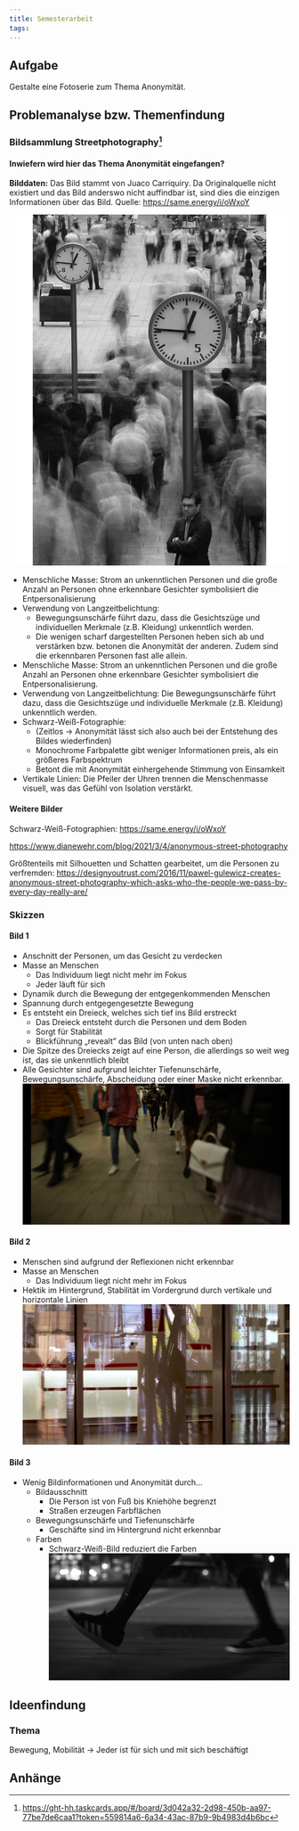```yaml
---
title: Semesterarbeit
tags:
---
```


## Aufgabe

Gestalte eine Fotoserie zum Thema Anonymität.

## Problemanalyse bzw. Themenfindung

### Bildsammlung Streetphotography[^1]

#### Inwiefern wird hier das Thema Anonymität eingefangen?

**Bilddaten:**
Das Bild stammt von Juaco Carriquiry. Da Originalquelle nicht existiert und das Bild anderswo nicht auffindbar ist, sind dies die einzigen Informationen über das Bild.
Quelle: https://same.energy/i/oWxoY

![](./a5a3771e1166d1813760504ceef3790059000ba4.png)

- Menschliche Masse: Strom an unkenntlichen Personen und die große Anzahl an Personen ohne erkennbare Gesichter symbolisiert die Entpersonalisierung
- Verwendung von Langzeitbelichtung:
	- Bewegungsunschärfe führt dazu, dass die Gesichtszüge und individuellen Merkmale (z.B. Kleidung) unkenntlich werden.
	- Die wenigen scharf dargestellten Personen heben sich ab und verstärken bzw. betonen die Anonymität der anderen. Zudem sind die erkennbaren Personen fast alle allein.
- Menschliche Masse: Strom an unkenntlichen Personen und die große Anzahl an Personen ohne erkennbare Gesichter symbolisiert die Entpersonalisierung.
- Verwendung von Langzeitbelichtung: Die Bewegungsunschärfe führt dazu, dass die Gesichtszüge und individuelle Merkmale (z.B. Kleidung) unkenntlich werden.
- Schwarz-Weiß-Fotographie:
	- (Zeitlos → Anonymität lässt sich also auch bei der Entstehung des Bildes wiederfinden)
	- Monochrome Farbpalette gibt weniger Informationen preis, als ein größeres Farbspektrum
	- Betont die mit Anonymität einhergehende Stimmung von Einsamkeit
- Vertikale Linien: Die Pfeiler der Uhren trennen die Menschenmasse visuell, was das Gefühl von Isolation verstärkt.

#### Weitere Bilder

Schwarz-Weiß-Fotographien:
https://same.energy/i/oWxoY

https://www.dianewehr.com/blog/2021/3/4/anonymous-street-photography

Größtenteils mit Silhouetten und Schatten gearbeitet, um die Personen zu verfremden:
https://designyoutrust.com/2016/11/pawel-gulewicz-creates-anonymous-street-photography-which-asks-who-the-people-we-pass-by-every-day-really-are/

### Skizzen

#### Bild 1

- Anschnitt der Personen, um das Gesicht zu verdecken
- Masse an Menschen
	- Das Individuum liegt nicht mehr im Fokus
	- Jeder läuft für sich
- Dynamik durch die Bewegung der entgegenkommenden Menschen
- Spannung durch entgegengesetzte Bewegung
- Es entsteht ein Dreieck, welches sich tief ins Bild erstreckt
	- Das Dreieck entsteht durch die Personen und dem Boden
	- Sorgt für Stabilität
	- Blickführung „revealt” das Bild (von unten nach oben)
-  Die Spitze des Dreiecks zeigt auf eine Person, die allerdings so weit weg ist, das sie unkenntlich bleibt
- Alle Gesichter sind aufgrund leichter Tiefenunschärfe, Bewegungsunschärfe, Abscheidung oder einer Maske nicht erkennbar.
[![](./2024-02-11_google-photo_161118_12.jpg)](https://photos.google.com/share/AF1QipN0n9Kz9Cew6zH1yS065O_g4ooJ1rlWNxGhm9T-geTU7I55_8CyjcWxhDxKiwrwEg/photo/AF1QipNlWYugyFeDqJHrADu_zXPFuKXGq3DghkdEHyib?key=ampJU043ZGJmMkItalFtd29FUF9UTktpTnU3S1RR)

#### Bild 2

- Menschen sind aufgrund der Reflexionen nicht erkennbar
- Masse an Menschen
	- Das Individuum liegt nicht mehr im Fokus
- Hektik im Hintergrund, Stabilität im Vordergrund durch vertikale und horizontale Linien
[![](./2024-02-11_google-photo_162024_13.jpg)](https://photos.google.com/share/AF1QipN0n9Kz9Cew6zH1yS065O_g4ooJ1rlWNxGhm9T-geTU7I55_8CyjcWxhDxKiwrwEg/photo/AF1QipNlL7BbquVbAjNMKdqa9ftwXGGCExWPi5cfS11c?key=ampJU043ZGJmMkItalFtd29FUF9UTktpTnU3S1RR)

#### Bild 3

- Wenig Bildinformationen und Anonymität durch…
	- Bildausschnitt
		- Die Person ist von Fuß bis Kniehöhe begrenzt
		- Straßen erzeugen Farbflächen
	- Bewegungsunschärfe und Tiefenunschärfe
		- Geschäfte sind im Hintergrund nicht erkennbar
	- Farben
		- Schwarz-Weiß-Bild reduziert die Farben
[![](./2024-02-05_google-photo_153853.jpg)](https://photos.google.com/share/AF1QipN0n9Kz9Cew6zH1yS065O_g4ooJ1rlWNxGhm9T-geTU7I55_8CyjcWxhDxKiwrwEg/photo/AF1QipPjnfnjC2DEZU_EXnYpxPJUXsGnAn94TooZzhtH?key=ampJU043ZGJmMkItalFtd29FUF9UTktpTnU3S1RR)

## Ideenfindung

### Thema

Bewegung, Mobilität → Jeder ist für sich und mit sich beschäftigt

## Anhänge

[^1]: https://ght-hh.taskcards.app/#/board/3d042a32-2d98-450b-aa97-77be7de6caa1?token=559814a6-6a34-43ac-87b9-9b4983d4b6bc